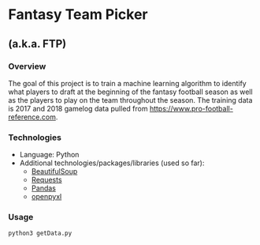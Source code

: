 # Fantasy Team Picker
## (a.k.a. FTP)

### Overview
The goal of this project is to train a machine learning algorithm to identify what players to draft at the beginning of the fantasy football season as well as the players to play on the team throughout the season. The training data is 2017 and 2018 gamelog data pulled from https://www.pro-football-reference.com.  

### Technologies
* Language: Python
* Additional technologies/packages/libraries (used so far):
	* [BeautifulSoup](https://www.crummy.com/software/BeautifulSoup/)
	* [Requests](https://2.python-requests.org/en/master/)
	* [Pandas](https://pandas.pydata.org/)
	* [openpyxl](https://pypi.org/project/openpyxl/)  

### Usage
`python3 getData.py`
